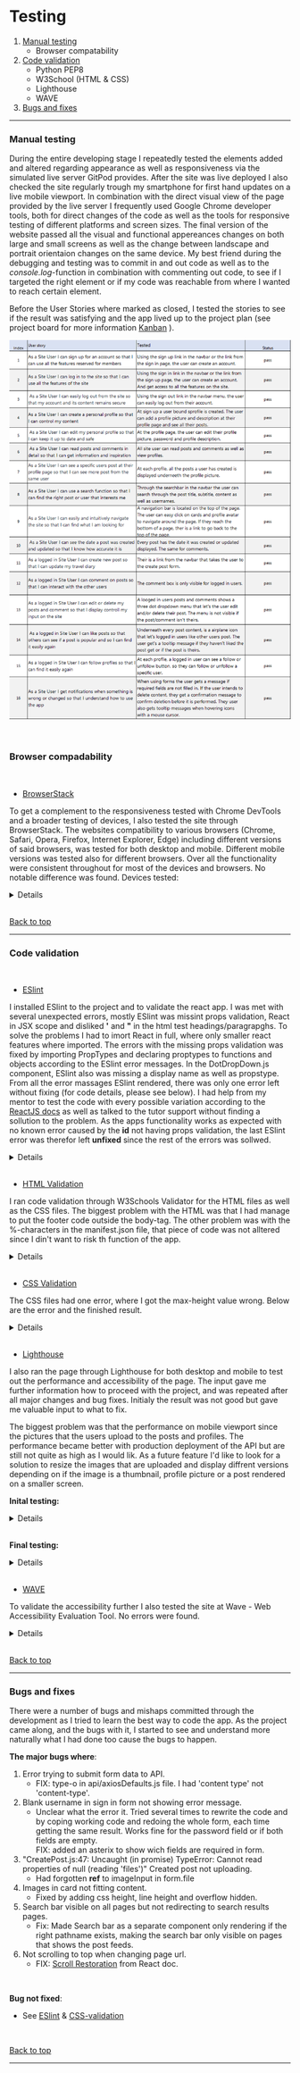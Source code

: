 # **Testing**

1. [Manual testing](#manual-testing)
    - Browser compatability
2. [Code validation](#code-validation)
    - Python PEP8
    - W3School (HTML & CSS)
    - Lighthouse
    - WAVE
3. [Bugs and fixes](#bugs-and-fixes)

---

### **Manual testing**

During the entire developing stage I repeatedly tested the elements added and altered regarding appearance as well as responsiveness via the simulated live server GitPod provides. After the site was live deployed I also checked the site regularly trough my smartphone for first hand updates on a live mobile viewport. In combination with the direct visual view of the page provided by the live server I frequently used Google Chrome developer tools, both for direct changes of the code as well as the tools for responsive testing of different platforms and screen sizes. The final version of the website passed all the visual and functional appereances changes on both large and small screens as well as the change between landscape and portrait orientaion changes on the same device.
My best friend during the debugging and testing was to commit in and out code as well as to the <em>console.log</em>-function in combination with commenting out code, to see if I targeted the right element or if my code was reachable from where I wanted to reach certain element.

Before the User Stories where marked as closed, I tested the stories to see if the result was satisfying and the app lived up to the project plan (see project board for more information [Kanban](https://github.com/Monika-81/wanderlust-p5/projects/1) ).

![Iphone SE](/src/assets/readme-docs/userstories.png)

<br>

### **Browser compadability**
<br>

- [BrowserStack](https://www.browserstack.com/)

To get a complement to the responsiveness tested with Chrome DevTools and a broader testing of devices, I also tested the site through BrowserStack. The websites compatibility to various browsers (Chrome, Safari, Opera, Firefox, Internet Explorer, Edge) including different versions of said browsers, was tested for both desktop and mobile. Different mobile versions was tested also for different browsers. Over all the functionality were consistent throughout for most of the devices and browsers. No notable difference was found. Devices tested:

<details>

![BrowserStack](/src/assets/readme-docs/browserstack.png)
![Manual testing](/src/assets/readme-docs/browser.png)

</details>

<br>

[Back to top](#testing)

---

### **Code validation**
<br>

- [ESlint](https://eslint.org/) 

I installed ESlint to the project and to validate the react app. I was met with several unexpected errors, mostly ESlint was missint props validation, React in JSX scope and disliked **'** and **"** in the html test headings/paragrapghs. To solve the problems I had to imort React in full, where only smaller react features where imported. The errors with the missing props validation was fixed by importing PropTypes and declaring proptypes to functions and objects according to the ESlint error messages. In the DotDropDown.js component, ESlint also was missing a display name as well as propstype. From all the error massages ESlint rendered, there was only one error left without fixing (for code details, please see below). I had help from my mentor to test the code with every possible variation according to the [ReactJS docs](https://reactjs.org/docs/typechecking-with-proptypes.html#proptypes) as well as talked to the tutor support without finding a sollution to the problem. As the apps functionality works as expected with no known error caused by the **id** not having props validation, the last ESlint error was therefor left **unfixed** since the rest of the errors was sollwed.

<details>
<br>

**ESlint errors:**
<br>

![eslint](/src/assets/readme-docs/eslint/eslint.png)
![eslint](/src/assets/readme-docs/eslint/3.png)

<br>

#### Code fixes:

<br>

![fix](/src/assets/readme-docs/eslint/fix.png)
![react](/src/assets/readme-docs/eslint/react-e.png)

<br>

#### Error unsollwed with assocciated code:

<br>

![error](/src/assets/readme-docs/eslint/last-eslint.png)

<br>

![function](/src/assets/readme-docs/eslint/33.png)

<br>

![code tried](/src/assets/readme-docs/eslint/code.png)

<br>
</details>

<br>

- [HTML Validation](https://www.w3schools.com/) 

I ran code validation through W3Schools Validator for the HTML files as well as the CSS files. The biggest problem with the HTML was that I had manage to put the footer code outside the body-tag. The other problem was with the %-characters in the manifest.json file, that piece of code was not alltered since I din't want to risk th function of the app.

<details>
<br>
 
**Errors**

![error](/src/assets/readme-docs/html-error-index.png)

**Finished check result**

![final](/src/assets/readme-docs/html-error-end.png)


<br>
</details>

<br>

- [CSS Validation](https://www.w3schools.com/) 

The CSS files had one error, where I got the max-height value wrong.
Below are the error and the finished result.

<details>
<br>

![Error](/src/assets/readme-docs/css-error-fixed.png)
![No error](/src/assets/readme-docs/css-wanderlust.png)

<br>
</details>

<br>

- [Lighthouse](https://developers.google.com/web/tools/lighthouse)

I also ran the page through Lighthouse for both desktop and mobile to test out the performance and accessibility of the page. The input gave me further information how to proceed with the project, and was repeated after all major changes and bug fixes. Initialy the result was not good but gave me valuable input to what to fix.

 The biggest problem was that the performance on mobile viewport since the pictures that the users upload to the posts and profiles. The performance became better with production deployment of the API but are still not quite as high as I would lik. As a future feature I'd like to look for a solution to resize the images that are uploaded and display diffrent versions depending on if the image is a thumbnail, profile picture or a post rendered on a smaller screen. 

**Inital testing:**

<details>

![Lighthouse desktop](/src/assets/readme-docs/Home-desktop-1.png)
![Lighthouse desktop](/src/assets/readme-docs/Home-desktop-2.png)

<br>

![Lighthouse mobile](/src/assets/readme-docs/Profile-mobile-1a.png)

</details>

<br>

**Final testing:**

<details>

![Lighthouse desktop](/src/assets/readme-docs/desktop.png)
![Lighthouse mobile](/src/assets/readme-docs/PERFORMANCE1.png)

</details>

<br>


- [WAVE](https://wave.webaim.org/)

To validate the accessibility further I also tested the site at Wave - Web Accessibility Evaluation Tool. No errors were found.

<details>
<br>

![WAVE](/src/assets/readme-docs/WAVE.png) 

<br>
</details>

<br>

[Back to top](#testing)


---


### **Bugs and fixes**
There were a number of bugs and mishaps committed through the development as I tried to learn the best way to code the app. As the project came along, and the bugs with it, I started to see and understand more naturally what I had done too cause the bugs to happen. 

**The major bugs where**: <br>
1. Error trying to submit form data to API.
    - FIX: type-o in api/axiosDefaults.js file. I had 'content type' not 'content-type'.
2. Blank username in sign in form not showing error message.
    - Unclear what the error it. Tried several times to rewrite the code and by coping working code and redoing the whole form, each time getting the same result. Works fine for the password field or if both fields are empty. <br>
    FIX: added an asterix to show wich fields are required in form.
3. "CreatePost.js:47: Uncaught (in promise) TypeError: Cannot read properties of null (reading 'files')" Created post not uploading.
    - Had forgotten **ref** to imageInput in form.file
4.  Images in card not fitting content.
    - Fixed by adding css height, line height and overflow hidden.
5. Search bar visible on all pages but not redirecting to search results pages.
    - Fix: Made Search bar as a separate component only rendering if the right pathname exists, making the search bar only visible on pages that shows the post feeds.
6.  Not scrolling to top when changing page url.
    -  FIX: [Scroll Restoration](https://v5.reactrouter.com/web/guides/scroll-restoration) from React doc.

<br>

**Bug not fixed**:
- See [ESlint](#code-validation) & [CSS-validation](#code-validation)
<br>

[Back to top](#testing)

---